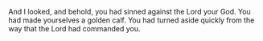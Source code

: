 And I looked, and behold, you had sinned against the Lord your God. You had made yourselves a golden calf. You had turned aside quickly from the way that the Lord had commanded you.
